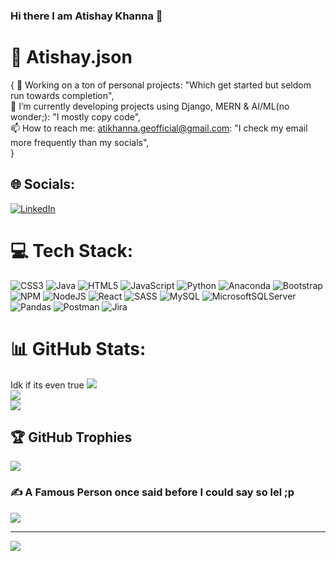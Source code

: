 ### Hi there I am Atishay Khanna 👋

# 💫 Atishay.json
{
 🔭 Working on a ton of personal projects: "Which get started but seldom run towards completion",
 <br>
 🌱 I’m currently developing projects using Django, MERN & AI/ML(no wonder;): "I mostly copy code",
  <br>
 📫 How to reach me: atikhanna.geofficial@gmail.com: "I check my email more frequently than my socials",
  <br>
}


## 🌐 Socials:
[![LinkedIn](https://img.shields.io/badge/LinkedIn-%230077B5.svg?logo=linkedin&logoColor=white)]([https://linkedin.com/in/fahim-imtiaz/](https://www.linkedin.com/in/atishay-khanna/)) 

# 💻 Tech Stack:
![CSS3](https://img.shields.io/badge/css3-%231572B6.svg?style=for-the-badge&logo=css3&logoColor=white) ![Java](https://img.shields.io/badge/java-%23ED8B00.svg?style=for-the-badge&logo=java&logoColor=white) ![HTML5](https://img.shields.io/badge/html5-%23E34F26.svg?style=for-the-badge&logo=html5&logoColor=white) ![JavaScript](https://img.shields.io/badge/javascript-%23323330.svg?style=for-the-badge&logo=javascript&logoColor=%23F7DF1E) ![Python](https://img.shields.io/badge/python-3670A0?style=for-the-badge&logo=python&logoColor=ffdd54) ![Anaconda](https://img.shields.io/badge/Anaconda-%2344A833.svg?style=for-the-badge&logo=anaconda&logoColor=white) ![Bootstrap](https://img.shields.io/badge/bootstrap-%23563D7C.svg?style=for-the-badge&logo=bootstrap&logoColor=white)  ![NPM](https://img.shields.io/badge/NPM-%23000000.svg?style=for-the-badge&logo=npm&logoColor=white) ![NodeJS](https://img.shields.io/badge/node.js-6DA55F?style=for-the-badge&logo=node.js&logoColor=white) ![React](https://img.shields.io/badge/react-%2320232a.svg?style=for-the-badge&logo=react&logoColor=%2361DAFB) ![SASS](https://img.shields.io/badge/SASS-hotpink.svg?style=for-the-badge&logo=SASS&logoColor=white) ![MySQL](https://img.shields.io/badge/mysql-%2300f.svg?style=for-the-badge&logo=mysql&logoColor=white) ![MicrosoftSQLServer](https://img.shields.io/badge/Microsoft%20SQL%20Sever-CC2927?style=for-the-badge&logo=microsoft%20sql%20server&logoColor=white) ![Pandas](https://img.shields.io/badge/pandas-%23150458.svg?style=for-the-badge&logo=pandas&logoColor=white) ![Postman](https://img.shields.io/badge/Postman-FF6C37?style=for-the-badge&logo=postman&logoColor=white) ![Jira](https://img.shields.io/badge/jira-%230A0FFF.svg?style=for-the-badge&logo=jira&logoColor=white)
# 📊 GitHub Stats:
Idk if its even true
![](https://github-readme-stats.vercel.app/api?username=officialjunglee&theme=synthwave&hide_border=false&include_all_commits=true)<br>
![](https://github-readme-streak-stats.herokuapp.com/?user=officialjunglee&theme=synthwave&hide_border=false)<br/>
![](https://github-readme-stats.vercel.app/api/top-langs/?username=officialjunglee&theme=synthwave&hide_border=false&include_all_commits=true&count_private=true&layout=compact)

## 🏆 GitHub Trophies
![](https://github-profile-trophy.vercel.app/?username=officialjunglee&theme=tokyonight&no-frame=false&no-bg=false&margin-w=4)

### ✍️ A Famous Person once said before I could say so lel ;p
![](https://quotes-github-readme.vercel.app/api?type=horizontal&theme=radical)

---
[![](https://visitcount.itsvg.in/api?id=officialjunglee&icon=2&color=12)](https://visitcount.itsvg.in)

